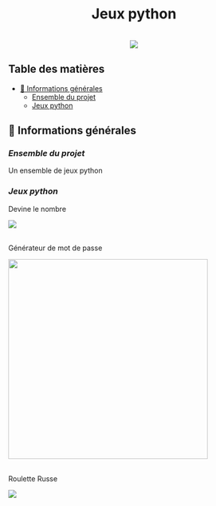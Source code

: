 # <center>Jeux python</center>

<br>
<div align="center">
    <img src="https://s11.aconvert.com/convert/p3r68-cdx67/wgdvg-75bv0.jpg" />
</div>

## Table des matières
  - [📜 Informations générales](#-informations-générales)
    - [Ensemble du projet](#Ensemble-du-projet)
    - [Jeux python](#Jeux-python)

## 📜 Informations générales

### <i>Ensemble du projet</i>
Un ensemble de jeux python

### <i>Jeux python</i>

Devine le nombre
<div>
    <img src="https://s10.aconvert.com/convert/p3r68-cdx67/ai1v5-oyu01.jpg" />
</div>
<br>

Générateur de mot de passe
<div>
    <img src="https://s10.aconvert.com/convert/p3r68-cdx67/a1jq3-mbazh.jpg" width="400px"/>
</div>
<br>

Roulette Russe
<div>
    <img src="https://s10.aconvert.com/convert/p3r68-cdx67/a7c8n-v9vkv.jpg" />
</div>
